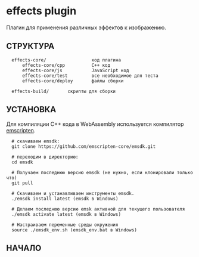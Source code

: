 effects plugin
==============
Плагин для применения различных эффектов к изображению.

СТРУКТУРА
------------

      effects-core/                 код плагина
          effects-core/cpp          C++ код
          effects-core/js           JavaScript код
          effects-core/test         все необходимое для теста
          effects-core/deploy       файлы сборки
      
      effects-build/       скрипты для сборки

УСТАНОВКА
---------
Для компиляции C++ кода в WebAssembly используется компилятор [emscripten](https://emscripten.org/index.html).

      # скачиваем emsdk:
      git clone https://github.com/emscripten-core/emsdk.git

      # переходим в директорию:
      cd emsdk
      
      # Получаем последнюю версию emsdk (не нужно, если клонировали только что)
      git pull

      # Скачиваем и устанавливаем инструменты emsdk.
      ./emsdk install latest (emsdk в Windows)

      # Делаем последнюю версию emsk активной для текущего пользователя
      ./emsdk activate latest (emsdk в Windows)

      # Настраиваем переменные среды окружения
      source ./emsdk_env.sh (emsdk_env.bat в Windows)

НАЧАЛО
------
